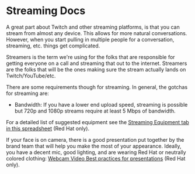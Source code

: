 # Streaming Docs

A great part about Twitch and other streaming platforms, is that you can stream from almost any device. This allows for more natural conversations. However, when you start pulling in multiple people for a conversation, streaming, etc. things get complicated.

Streamers is the term we're using for the folks that are responsible for getting everyone on a call and streaming that out to the internet. Streamers are the folks that will be the ones making sure the stream actually lands on Twitch/YouTube/etc.

There are some requirements though for streaming. In general, the gotchas for streaming are:

* Bandwidth: If you have a lower end upload speed, streaming is possible but 720p and 1080p streams require at least 5 Mbps of bandwidth.

For a detailed list of suggested equipment see the [Streaming Equipment tab in this spreadsheet](https://docs.google.com/spreadsheets/d/1ZoLJQAM6-oCC_5YO1KjM9IeO78mXDegvnDIngTzQzi8/edit?ts=5e95dcd5#gid=1483729067) (Red Hat only). 

If your face is on camera, there is a good presentation put together by the brand team that will help you make the most of your appearance. Ideally, you have a decent mic, good lighting, and are wearing Red Hat or neutrally colored clothing: [Webcam Video
Best practices for presentations](https://docs.google.com/presentation/d/1xnW3hm-jDfwrqma-1j8vzmq4an1mJMk0Y2hQfUkKss4/edit#slide=id.g547716335e_0_260) (Red Hat only).